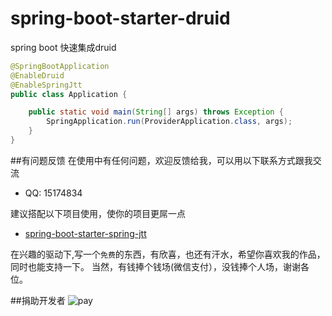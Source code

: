 # spring-boot-starter-druid
spring boot 快速集成druid



```java
@SpringBootApplication
@EnableDruid
@EnableSpringJtt
public class Application {

	public static void main(String[] args) throws Exception {
		SpringApplication.run(ProviderApplication.class, args);
	}
}

```


##有问题反馈
在使用中有任何问题，欢迎反馈给我，可以用以下联系方式跟我交流
* QQ: 15174834



建议搭配以下项目使用，使你的项目更屌一点

* [spring-boot-starter-spring-jtt](https://github.com/15174834/spring-boot-starter-spring-jtt) 



在兴趣的驱动下,写一个`免费`的东西，有欣喜，也还有汗水，希望你喜欢我的作品，同时也能支持一下。
当然，有钱捧个钱场(微信支付），没钱捧个人场，谢谢各位。

##捐助开发者
![pay](http://cdn.51szzc.com/custom/pay2luheng.png)